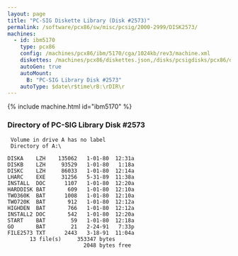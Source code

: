 ```yaml
---
layout: page
title: "PC-SIG Diskette Library (Disk #2573)"
permalink: /software/pcx86/sw/misc/pcsig/2000-2999/DISK2573/
machines:
  - id: ibm5170
    type: pcx86
    config: /machines/pcx86/ibm/5170/cga/1024kb/rev3/machine.xml
    diskettes: /machines/pcx86/diskettes.json,/disks/pcsigdisks/pcx86/diskettes.json
    autoGen: true
    autoMount:
      B: "PC-SIG Library Disk #2573"
    autoType: $date\r$time\rB:\rDIR\r
---
```


{% include machine.html id="ibm5170" %}

### Directory of PC-SIG Library Disk #2573

     Volume in drive A has no label
     Directory of A:\

    DISKA    LZH    135062   1-01-80  12:31a
    DISKB    LZH     93529   1-01-80   1:18a
    DISKC    LZH     86033   1-01-80  12:14a
    LHARC    EXE     31256   5-31-89  11:38a
    INSTALL  DOC      1107   1-01-80  12:20a
    HARDDISK BAT       609   1-01-80  12:10a
    TWO360K  BAT      1008   1-01-80  12:10a
    TWO720K  BAT       912   1-01-80  12:12a
    HIGHDEN  BAT       766   1-01-80  12:12a
    INSTALL2 DOC       542   1-01-80  12:20a
    START    BAT        59   1-01-80  12:18a
    GO       BAT        21   2-24-91   7:33p
    FILE2573 TXT      2443   3-18-91  11:04a
           13 file(s)     353347 bytes
                            2048 bytes free
